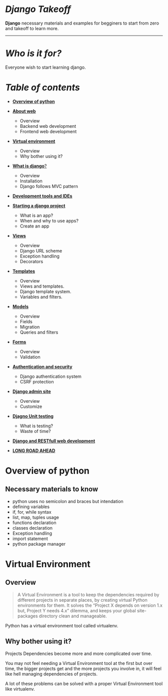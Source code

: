 _Django Takeoff_
===
**Django** necessary materials and examples for begginers to start from zero and takeoff to learn more.

---

_Who is it for?_
===
Everyone wish to start learning django.

_Table of contents_
===
* [**Overview of python**](#overview-of-python)
* [**About web**]()
	* Overview
	* Backend web development
	* Frontend web development
* [**Virtual environment**](#virtual-environment)
	* Overview
	* Why bother using it?
	
* [**What is django**?]()
	* Overview
	* Installation
	* Django follows MVC pattern
  
* [**Development tools and IDEs**]()
* [**Starting a django project**]()
	* What is an app?
	* When and why to use apps?
	* Create an app
* [**Views**]()
	* Overview
	* Django URL scheme
	* Exception handling
	* Decorators
* [**Templates**]()
	* Overview
	* Views and templates.
	* Django template system.
	* Variables and filters.
* [**Models**]()
	* Overview
	* Fields
	* Migration
	* Queries and filters
* [**Forms**]()
	* Overview
	* Validation
* [**Authentication and security**]()
	* Django authentication system
	* CSRF protection
* [**Django admin site**]()
	* Overview
	* Customize
* [**Djagno Unit testing**]()
	* What is testing?
	* Waste of time?
* [**Django and RESTfull web development**]()
* [**LONG ROAD AHEAD**]()

Overview of python
===
## Necessary materials to know

* python uses no semicolon and braces but intendation
* defining variables
* if, for, while syntax
* list, map, tuples usage
* functions declaration
* classes declaration
* Exception handling
* import statement
* python package manager

Virtual Environment
===
## Overview
> A Virtual Environment is a tool to keep the dependencies required by different projects in separate places, by creating virtual Python environments for them. It solves the “Project X depends on version 1.x but, Project Y needs 4.x” dilemma, and keeps your global site-packages directory clean and manageable.

Python has a virtual environment tool called virtualenv.

## Why bother using it?
Projects Dependencies become more and more complicated over time.

You may not feel needing a Virtual Environment tool at the first but over time, the bigger projects get and the more projects you involve in, it will feel like hell managing dependencies of projects.

A lot of these problems can be solved with a proper Virtual Environment tool like virtualenv.
